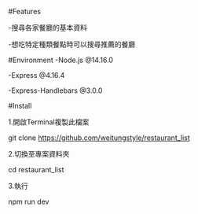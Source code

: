 #Features

-搜尋各家餐廳的基本資料

-想吃特定種類餐點時可以搜尋推薦的餐廳

#Environment
-Node.js @14.16.0

-Express @4.16.4

-Express-Handlebars @3.0.0

#Install

1.開啟Terminal複製此檔案

git clone https://github.com/weitungstyle/restaurant_list

2.切換至專案資料夾

cd restaurant_list

3.執行

npm run dev
